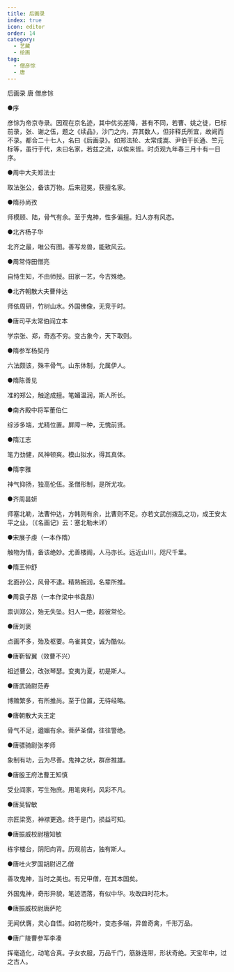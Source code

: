 ```yaml
---
title: 后画录
index: true
icon: editor
order: 14
category:
  - 艺藏
  - 绘画
tag:
  - 僧彦悰
  - 唐
---
```


后画录 唐 僧彦悰  

●序  

彦悰为帝京寺录。因观在京名迹，其中优劣差降，甚有不同，若曹、姚之徒，巳标前录，张、谢之伍，题之《续品》，沙门之内，弃其数人，但非释氏所宜，故阙而不录。都合二十七人，名曰《后画录》。如郑法轮、太常成嵩、尹伯干长通、竺元标等，虽行于代，未曰名家，若兹之流，以俟来哲。时贞观九年春三月十有一日序。  

●周中大夫郑法士  

取法张公，备该万物。后来冠冕，获擅名家。  

●隋孙尚孜  

师模顾、陆，骨气有余。至于鬼神，性多偏擅。妇人亦有风态。  

●北齐杨子华  

北齐之最，唯公有图。善写龙兽，能致风云。  

●周常侍田僧亮  

自恃生知，不由师授。田家一艺，今古殊绝。  

●北齐朝散大夫曹仲达  

师依周研，竹树山水。外国佛像，无竞于时。  

●唐司平太常伯阎立本  

学宗张、郑，奇态不穷。变古象今，天下取则。  

●隋参军杨契丹  

六法颇该，殊丰骨气。山东体制，允属伊人。  

●隋陈善见  

准的郑公，触途成擅。笔媚温润，斯人所长。  

●南齐殿中将军董伯仁  

综涉多端，尤精位置。屏障一种，无愧前贤。  

●隋江志  

笔力劲健，风神顿爽。模山拟水，得其真体。  

●隋李雅  

神气抑扬，独高伦伍。圣僧形制，是所尤攻。  

●齐周昙妍  

师塞北勒，法曹仲达，方韩则有余，比曹则不足。亦若文武创拨乱之功，成王安太平之业。（《名画记》云：塞北勒未详）  

●宋展子虔（一本作隋）  

触物为情，备该绝妙。尤善楼阁，人马亦长。远近山川，咫尺千里。  

●隋王仲舒  

北面孙公，风骨不逮。精熟婉润，名辈所推。  

●周袁子昂（一本作梁中书袁昂）  

禀训郑公，殆无失坠。妇人一绝，超彼常伦。  

●唐刘褒  

点画不多，殆及枢要。鸟雀其变，诚为酷似。  

●唐靳智翼（效曹不兴）  

祖述曹公，改张琴瑟。变夷为夏，初是斯人。  

●唐武骑尉范寿  

博赡繁多，有所推尚。至于位置，无待经略。  

●唐朝散大夫王定  

骨气不足，遒媚有余。菩萨圣僧，往往警绝。  

●唐骠骑尉张孝师  

象制有功，云为尽善。鬼神之状，群彦推雄。  

●唐殷王府法曹王知慎  

受业阎家，写生殆庶。用笔爽利，风彩不凡。  

●唐吴智敏  

宗匠梁宽，神襟更逸。终于是门，损益可知。  

●唐振威校尉檀知敏  

栋宇楼台，阴阳向背。历观前古，独有斯人。  

●唐吐火罗国胡尉迟乙僧  

善攻鬼神，当时之美也。有兄甲僧，在其本国矣。  

外国鬼神，奇形异貌，笔迹洒落，有似中华。攻改四时花木。  

●唐振威校尉唐萨陀  

无闻伏膺，灵心自悟。如初花晚叶，变态多端，异兽奇禽，千形万品。  

●唐广陵曹参军李凑  

挥毫造化，动笔合真。子女衣服，万品千门，筋脉连带，形状奇绝。天宝年中，过之古人。  
